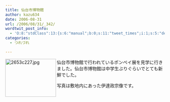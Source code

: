 ```yaml
---
title: 仙台市博物館
author: kazu634
date: 2006-08-31
url: /2006/08/31/_342/
wordtwit_post_info:
  - 'O:8:"stdClass":13:{s:6:"manual";b:0;s:11:"tweet_times";i:1;s:5:"delay";i:0;s:7:"enabled";i:1;s:10:"separation";s:2:"60";s:7:"version";s:3:"3.7";s:14:"tweet_template";b:0;s:6:"status";i:2;s:6:"result";a:0:{}s:13:"tweet_counter";i:2;s:13:"tweet_log_ids";a:1:{i:0;i:2533;}s:9:"hash_tags";a:0:{}s:8:"accounts";a:1:{i:0;s:7:"kazu634";}}'
categories:
  - つれづれ

---
```

<div class="section">
<p>
<a href="http://image.blog.livedoor.jp/simoom634/imgs/2/6/2653c227.jpg" onclick="__gaTracker('send', 'event', 'outbound-article', 'http://image.blog.livedoor.jp/simoom634/imgs/2/6/2653c227.jpg', '');" target="_blank"><img width="160" align="left" alt="2653c227.jpg" src="http://image.blog.livedoor.jp/simoom634/imgs/2/6/2653c227-s.jpg" height="120" border="0" class="pict" /></a>仙台市博物館で行われているポンペイ展を見学に行きました。仙台市博物館は中学生ぶりぐらいでとても新鮮でした。
</p>
  
<p>
    写真は敷地内にあった伊達政宗像です。
</p>
</div>
